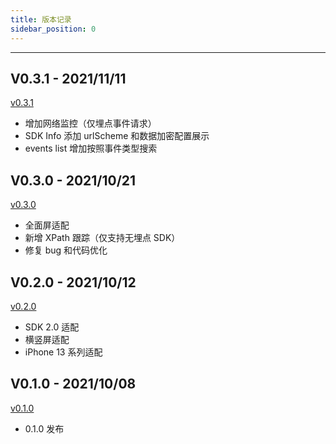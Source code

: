 ```yaml
---
title: 版本记录
sidebar_position: 0
---
```

-----

## V0.3.1 - 2021/11/11

[v0.3.1](https://github.com/growingio/growingio-sdk-ios-toolskit/compare/0.3.0...0.3.1) 

* 增加网络监控（仅埋点事件请求）
* SDK Info 添加 urlScheme 和数据加密配置展示
* events list 增加按照事件类型搜索



## V0.3.0 - 2021/10/21

[v0.3.0](https://github.com/growingio/growingio-sdk-ios-toolskit/compare/0.2.0...0.3.0) 

* 全面屏适配
* 新增 XPath 跟踪（仅支持无埋点 SDK）
* 修复 bug 和代码优化



## V0.2.0 - 2021/10/12

[v0.2.0](https://github.com/growingio/growingio-sdk-ios-toolskit/compare/0.1.0...0.2.0) 

* SDK 2.0 适配
* 横竖屏适配
* iPhone 13 系列适配



## V0.1.0 - 2021/10/08

[v0.1.0](https://github.com/growingio/growingio-sdk-ios-toolskit/releases/tag/0.1.0) 

* 0.1.0 发布

  
